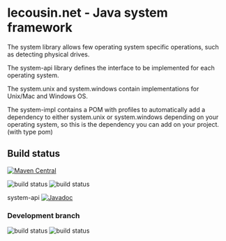 # lecousin.net - Java system framework

The system library allows few operating system specific operations, such as detecting
physical drives.

The system-api library defines the interface to be implemented for each operating system.

The system.unix and system.windows contain implementations for Unix/Mac and Windows OS.

The system-impl contains a POM with profiles to automatically add a dependency to either
system.unix or system.windows depending on your operating system, so this is the dependency
you can add on your project. (with type pom)

## Build status

[![Maven Central](https://img.shields.io/maven-central/v/net.lecousin.framework.system/system-api.svg)](http://search.maven.org/#search%7Cga%7C1%7Cg%3A%22net.lecousin.framework.system%22)

![build status](https://travis-ci.org/lecousin/java-framework-system.svg?branch=master "Build Status")
![build status](https://ci.appveyor.com/api/projects/status/github/lecousin/java-framework-system?branch=master&svg=true "Build Status")

system-api [![Javadoc](https://img.shields.io/badge/javadoc-0.2.6-brightgreen.svg)](https://www.javadoc.io/doc/net.lecousin.framework.system/system-api/0.2.6)

### Development branch

![build status](https://travis-ci.org/lecousin/java-framework-system.svg?branch=dev "Build Status")
![build status](https://ci.appveyor.com/api/projects/status/github/lecousin/java-framework-system?branch=dev&svg=true "Build Status")
